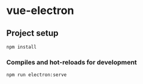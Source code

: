# vue-electron

## Project setup
```
npm install
```

### Compiles and hot-reloads for development
```
npm run electron:serve
```